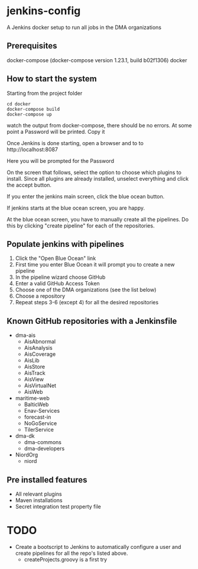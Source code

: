 jenkins-config
==============

A Jenkins docker setup to run all jobs in the DMA organizations

## Prerequisites
docker-compose (docker-compose version 1.23.1, build b02f1306)
docker


## How to start the system
Starting from the project folder
```
cd docker
docker-compose build
docker-compose up
```

watch the output from docker-compose, there should be no errors. At some point
a Password will be printed. Copy it

Once Jenkins is done starting, open a browser and to to http://localhost:8087

Here you will be prompted for the Password

On the screen that follows, select the option to choose which plugins to install. Since all plugins are already
installed, unselect everything and click the accept button.

If you enter the jenkins main screen, click the blue ocean button.

If jenkins starts at the blue ocean screen, you are happy.

At the blue ocean screen, you have to manually create all the pipelines. Do this by clicking "create pipeline" for each of the repositories.

## Populate jenkins with pipelines
1. Click the "Open Blue Ocean" link
2. First time you enter Blue Ocean it will prompt you to create a new pipeline
3. In the pipeline wizard choose GitHub
4. Enter a valid GitHub Access Token
5. Choose one of the DMA organizations (see the list below)
6. Choose a repository
7. Repeat steps 3-6 (except 4) for all the desired repositories 

## Known GitHub repositories with a Jenkinsfile
* dma-ais
  * AisAbnormal		
  * AisAnalysis		
  * AisCoverage		
  * AisLib		
  * AisStore		
  * AisTrack		
  * AisView		
  * AisVirtualNet		
  * AisWeb
* maritime-web		
  * BalticWeb		
  * Enav-Services		
  * forecast-in		
  * NoGoService		
  * TilerService
* dma-dk 		
  * dma-commons		
  * dma-developers
* NiordOrg		
  * niord		

## Pre installed features
* All relevant plugins
* Maven installations 
* Secret integration test property file 

# TODO

* Create a bootscript to Jenkins to automatically configure a user and create pipelines for all the repo's listed above.
  * createProjects.groovy is a first try

